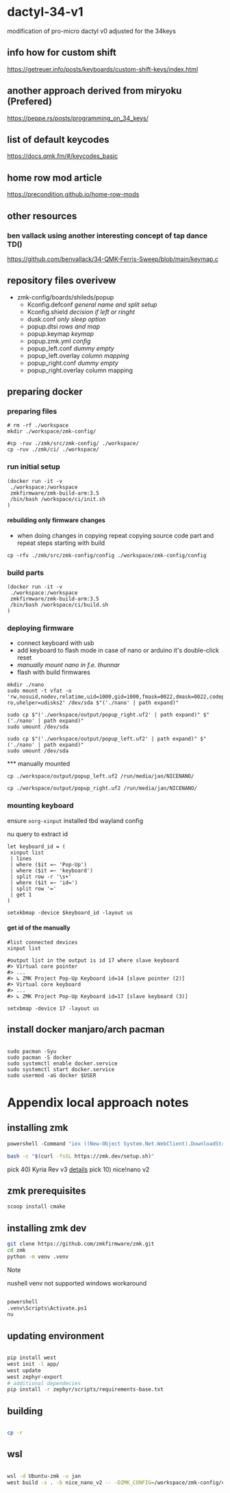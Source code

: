 # dactyl-34-v1

modification of pro-micro dactyl v0 adjusted for the 34keys

## info how for custom shift

<https://getreuer.info/posts/keyboards/custom-shift-keys/index.html>

## another approach derived from miryoku (Prefered)

<https://peppe.rs/posts/programming_on_34_keys/>

## list of default keycodes

<https://docs.qmk.fm/#/keycodes_basic>

## home row mod article

<https://precondition.github.io/home-row-mods>

## other resources

### ben vallack using another interesting concept of tap dance TD()

<https://github.com/benvallack/34-QMK-Ferris-Sweep/blob/main/keymap.c>

## repository files overivew

- zmk-config/boards/shileds/popup
  - Kconfig.defconf *general name and split setup*
  - Kconfig.shield *decision if left or ringht*
  - dusk.conf *only sleep option*
  - popup.dtsi *rows and map*
  - popup.keymap *keymap*
  - popup.zmk.yml *config*
  - popup_left.conf *dummy empty*
  - popup_left.overlay *column mapping*
  - popup_right.conf *dummy empty*
  - popup_right.overlay column mapping

## preparing docker

### preparing files

```nu
# rm -rf ./workspace
mkdir ./workspace/zmk-config/

#cp -ruv ./zmk/src/zmk-config/ ./workspace/
cp -ruv ./zmk/ci/ ./workspace/
```

### run initial setup

```nu
(docker run -it -v
 ./workspace:/workspace
 zmkfirmware/zmk-build-arm:3.5
 /bin/bash /workspace/ci/init.sh
)
```

#### rebuilding only firmware changes

- when doing changes in copying repeat copying source code part and repeat steps starting with build

```nu
cp -rfv ./zmk/src/zmk-config/config ./workspace/zmk-config/config
```

### build parts

```nu
(docker run -it -v
 ./workspace:/workspace
 zmkfirmware/zmk-build-arm:3.5
 /bin/bash /workspace/ci/build.sh
)
```

### deploying firmware

- connect keyboard with usb
- add keyboard to flash mode in case of nano or arduino it's double-click reset
- *manually mount nano in f.e. thunnar*
- flash with build firmwares

```nu
mkdir ./nano
sudo mount -t vfat -o 'rw,nosuid,nodev,relatime,uid=1000,gid=1000,fmask=0022,dmask=0022,codepage=437,iocharset=ascii,shortname=mixed,showexec,utf8,flush,errors=remount-ro,uhelper=udisks2' /dev/sda $"('./nano' | path expand)"
```

```nu
sudo cp $"('./workspace/output/popup_right.uf2' | path expand)" $"('./nano' | path expand)"
sudo umount /dev/sda
```

```nu
sudo cp $"('./workspace/output/popup_left.uf2' | path expand)" $"('./nano' | path expand)"
sudo umount /dev/sda
```

*** manually mounted

```nu
cp ./workspace/output/popup_left.uf2 /run/media/jan/NICENANO/
```

```nu
cp ./workspace/output/popup_right.uf2 /run/media/jan/NICENANO/
```

### mounting keyboard

ensure `xorg-xinput` installed
tbd wayland config

nu query to extract id

```nu
let keyboard_id = (
 xinput list 
 | lines
 | where ($it =~ 'Pop-Up') 
 | where ($it =~ 'keyboard') 
 | split row -r '\s+' 
 | where ($it =~ 'id=') 
 | split row '=' 
 | get 1
)

setxkbmap -device $keyboard_id -layout us
```

#### get id of the manually

```nu
#list connected devices
xinput list

#output list in the output is id 17 where slave keyboard
#> Virtual core pointer
#> ...
#> ↳ ZMK Project Pop-Up Keyboard id=14 [slave pointer (2)]
#> Virtual core keyboard
#> ...
#> ↳ ZMK Project Pop-Up Keyboard id=17 [slave keyboard (3)]

setxbmap -device 17 -layout us
```

## install docker manjaro/arch pacman

```nu

sudo pacman -Syu
sudo pacman -S docker
sudo systemctl enable docker.service
sudo systemctl start docker.service
sudo usermod -aG docker $USER

```

# Appendix local approach notes

## installing zmk

```ps1
powershell -Command "iex ((New-Object System.Net.WebClient).DownloadString('https://zmk.dev/setup.ps1'))"
```

```bash
bash -c "$(curl -fsSL https://zmk.dev/setup.sh)"
```

pick 40) Kyria Rev v3 [details](https://zmk.dev/docs/hardware#composite)
pick 10) nice!nano v2

## zmk prerequisites

```bash
scoop install cmake
```

## installing zmk dev

```bash
git clone https://github.com/zmkfirmware/zmk.git
cd zmk
python -m venv .venv
```

> [!NOTE]
> nushell venv not supported windows workaround

```bash

powershell
.venv\Scripts\Activate.ps1
nu

```

## updating environment

```bash

pip install west
west init -l app/
west update
west zephyr-export
# additional dependecies
pip install -r zephyr/scripts/requirements-base.txt

```

## building

```bash

cp -r

```

## wsl

```bash

wsl -d Ubuntu-zmk -u jan
west build -s . -b nice_nano_v2 -- -DZMK_CONFIG=/workspace/zmk-config/config/ -DSHIELD=popup-left

```
